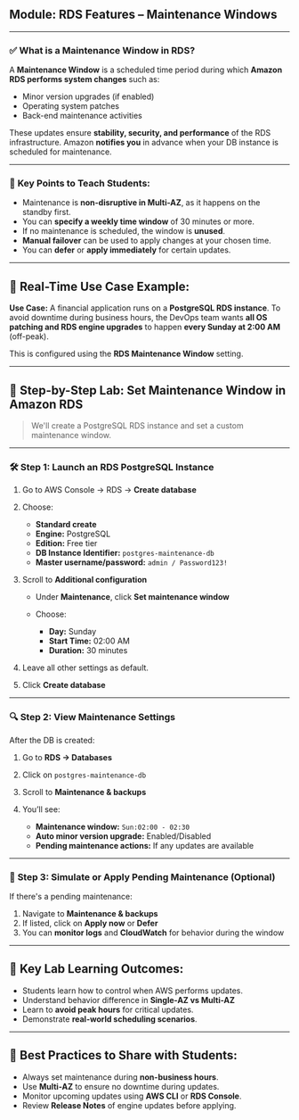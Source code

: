 ## **Module: RDS Features – Maintenance Windows**

---

### ✅ **What is a Maintenance Window in RDS?**

A **Maintenance Window** is a scheduled time period during which **Amazon RDS performs system changes** such as:

* Minor version upgrades (if enabled)
* Operating system patches
* Back-end maintenance activities

These updates ensure **stability, security, and performance** of the RDS infrastructure. Amazon **notifies you** in advance when your DB instance is scheduled for maintenance.

---

### 🧠 **Key Points to Teach Students:**

* Maintenance is **non-disruptive in Multi-AZ**, as it happens on the standby first.
* You can **specify a weekly time window** of 30 minutes or more.
* If no maintenance is scheduled, the window is **unused**.
* **Manual failover** can be used to apply changes at your chosen time.
* You can **defer** or **apply immediately** for certain updates.

---

## 🧩 **Real-Time Use Case Example:**

**Use Case:**
A financial application runs on a **PostgreSQL RDS instance**. To avoid downtime during business hours, the DevOps team wants **all OS patching and RDS engine upgrades** to happen **every Sunday at 2:00 AM** (off-peak).

This is configured using the **RDS Maintenance Window** setting.

---

## 🧪 **Step-by-Step Lab: Set Maintenance Window in Amazon RDS**

> We'll create a PostgreSQL RDS instance and set a custom maintenance window.

---

### 🛠️ **Step 1: Launch an RDS PostgreSQL Instance**

1. Go to AWS Console → RDS → **Create database**
2. Choose:

   * **Standard create**
   * **Engine:** PostgreSQL
   * **Edition:** Free tier
   * **DB Instance Identifier:** `postgres-maintenance-db`
   * **Master username/password:** `admin / Password123!`
3. Scroll to **Additional configuration**

   * Under **Maintenance**, click **Set maintenance window**
   * Choose:

     * **Day:** Sunday
     * **Start Time:** 02:00 AM
     * **Duration:** 30 minutes
4. Leave all other settings as default.
5. Click **Create database**

---

### 🔍 **Step 2: View Maintenance Settings**

After the DB is created:

1. Go to **RDS → Databases**
2. Click on `postgres-maintenance-db`
3. Scroll to **Maintenance & backups**
4. You’ll see:

   * **Maintenance window:** `Sun:02:00 - 02:30`
   * **Auto minor version upgrade:** Enabled/Disabled
   * **Pending maintenance actions:** If any updates are available

---

### 🔄 **Step 3: Simulate or Apply Pending Maintenance (Optional)**

If there's a pending maintenance:

1. Navigate to **Maintenance & backups**
2. If listed, click on **Apply now** or **Defer**
3. You can **monitor logs** and **CloudWatch** for behavior during the window

---

## 📘 **Key Lab Learning Outcomes:**

* Students learn how to control when AWS performs updates.
* Understand behavior difference in **Single-AZ vs Multi-AZ**
* Learn to **avoid peak hours** for critical updates.
* Demonstrate **real-world scheduling scenarios**.

---

## 📝 **Best Practices to Share with Students:**

* Always set maintenance during **non-business hours**.
* Use **Multi-AZ** to ensure no downtime during updates.
* Monitor upcoming updates using **AWS CLI** or **RDS Console**.
* Review **Release Notes** of engine updates before applying.

